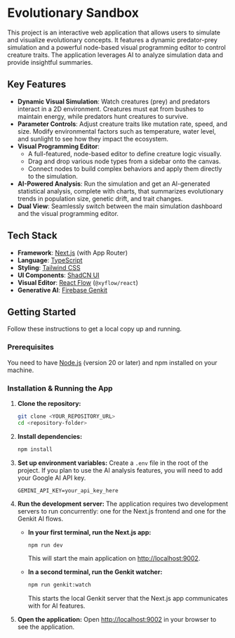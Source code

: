 # Evolutionary Sandbox

This project is an interactive web application that allows users to simulate and visualize evolutionary concepts. It features a dynamic predator-prey simulation and a powerful node-based visual programming editor to control creature traits. The application leverages AI to analyze simulation data and provide insightful summaries.

## Key Features

- **Dynamic Visual Simulation**: Watch creatures (prey) and predators interact in a 2D environment. Creatures must eat from bushes to maintain energy, while predators hunt creatures to survive.
- **Parameter Controls**: Adjust creature traits like mutation rate, speed, and size. Modify environmental factors such as temperature, water level, and sunlight to see how they impact the ecosystem.
- **Visual Programming Editor**:
    - A full-featured, node-based editor to define creature logic visually.
    - Drag and drop various node types from a sidebar onto the canvas.
    - Connect nodes to build complex behaviors and apply them directly to the simulation.
- **AI-Powered Analysis**: Run the simulation and get an AI-generated statistical analysis, complete with charts, that summarizes evolutionary trends in population size, genetic drift, and trait changes.
- **Dual View**: Seamlessly switch between the main simulation dashboard and the visual programming editor.

## Tech Stack

- **Framework**: [Next.js](https://nextjs.org/) (with App Router)
- **Language**: [TypeScript](https://www.typescriptlang.org/)
- **Styling**: [Tailwind CSS](https://tailwindcss.com/)
- **UI Components**: [ShadCN UI](https://ui.shadcn.com/)
- **Visual Editor**: [React Flow](https://reactflow.dev/) (`@xyflow/react`)
- **Generative AI**: [Firebase Genkit](https://firebase.google.com/docs/genkit)

## Getting Started

Follow these instructions to get a local copy up and running.

### Prerequisites

You need to have [Node.js](https://nodejs.org/en/) (version 20 or later) and npm installed on your machine.

### Installation & Running the App

1.  **Clone the repository:**
    ```bash
    git clone <YOUR_REPOSITORY_URL>
    cd <repository-folder>
    ```

2.  **Install dependencies:**
    ```bash
    npm install
    ```

3.  **Set up environment variables:**
    Create a `.env` file in the root of the project. If you plan to use the AI analysis features, you will need to add your Google AI API key.
    ```
    GEMINI_API_KEY=your_api_key_here
    ```

4.  **Run the development server:**
    The application requires two development servers to run concurrently: one for the Next.js frontend and one for the Genkit AI flows.

    - **In your first terminal, run the Next.js app:**
      ```bash
      npm run dev
      ```
      This will start the main application on [http://localhost:9002](http://localhost:9002).

    - **In a second terminal, run the Genkit watcher:**
      ```bash
      npm run genkit:watch
      ```
      This starts the local Genkit server that the Next.js app communicates with for AI features.

5.  **Open the application:**
    Open [http://localhost:9002](http://localhost:9002) in your browser to see the application.
